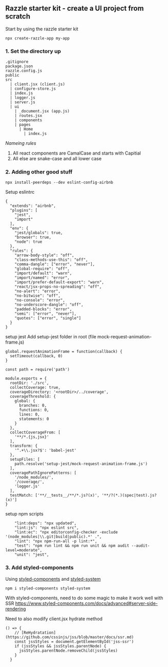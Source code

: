 ## Razzle starter kit - create a UI project from scratch
Start by using the razzle starter kit

```
npx create-razzle-app my-app
```

### 1. Set the directory up
```
.gitignore
package.json
razzle.config.js
public
src
  | client.jsx (client.js)
  | configure-store.js
  | index.js 
  | logger.js
  | server.js
  | ui
    | _document.jsx (app.js)
    | routes.jsx
    | components
    | pages
      | Home
        | index.js
```
*Nameing rules*
1. All react components are CamalCase and starts with Capitial
2. All else are snake-case and all lower case

### 2. Adding other good stuff
```
npx install-peerdeps --dev eslint-config-airbnb
```

Setup eslintrc
```
{
  "extends": "airbnb",
  "plugins": [
    "jest",
    "import"
  ],
  "env": {
    "jest/globals": true,
    "browser": true,
    "node": true
  },
  "rules": {
    "arrow-body-style": "off",
    "class-methods-use-this": "off",
    "comma-dangle": ["error", "never"],
    "global-require": "off",
    "import/default": "warn",
    "import/named": "error",
    "import/prefer-default-export": "warn",
    "react/jsx-props-no-spreading": "off",
    "no-alert": "error",
    "no-bitwise": "off",
    "no-console": "error",
    "no-underscore-dangle": "off",
    "padded-blocks": "error",
    "semi": ["error", "never"],
    "quotes": ["error", "single"]
  }
}
```

setup jest
Add setup-jest folder in root (file mock-request-animation-frame.js)
```
global.requestAnimationFrame = function(callback) {
  setTimeout(callback, 0)
}
```


```
const path = require('path')

module.exports = {
  rootDir: './src',
  collectCoverage: true,
  coverageDirectory: '<rootDir>/../coverage',
  coverageThreshold: {
    global: {
      branches: 0,
      functions: 0,
      lines: 0,
      statements: 0
    }
  },
  collectCoverageFrom: [
    '**/*.{js,jsx}'
  ],
  transform: {
    '^.+\\.jsx?$': 'babel-jest'
  },
  setupFiles: [
    path.resolve('setup-jest/mock-request-animation-frame.js')
  ],
  coveragePathIgnorePatterns: [
    '/node_modules/',
    '/coverage/',
    'logger.js'
  ],
  testMatch: ['**/__tests__/**/*.js?(x)', '**/?(*.)(spec|test).js?(x)']
}
```

setup npm scripts
```
    "lint:deps": "npx updated",
    "lint:js": "npx eslint src",
    "lint:ec": "npx editorconfig-checker -exclude '(node_modules|\\.git|build|public).*' .",
    "lint": "npx npm-run-all -p lint:*",
    "test": "npm run lint && npm run unit && npm audit --audit-level=moderate",
    "unit": "jest",
```


### 3. Add styled-components
Using [styled-components](https://www.styled-components.com/) and [styled-system](https://github.com/styled-system/styled-system)
```
npm i styled-components styled-system
```

With styled-components, need to do some magic to make it work well with SSR
https://www.styled-components.com/docs/advanced#server-side-rendering

Need to also modify client.jsx hydrate method
```
() => {
    // [ReHydratation](https://github.com/cssinjs/jss/blob/master/docs/ssr.md)
    const jssStyles = document.getElementById('jss-ssr')
    if (jssStyles && jssStyles.parentNode) {
      jssStyles.parentNode.removeChild(jssStyles)
    }
  }
```
